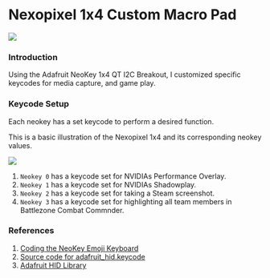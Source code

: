 
# Nexopixel 1x4 Custom Macro Pad

![](https://img.shields.io/github/languages/top/HerndonE/https://github.com/HerndonE/Nexopixel-1x4-Custom-Macro-Pad)

### Introduction
Using the Adafruit NeoKey 1x4 QT I2C Breakout, I customized specific keycodes for media capture, and game play.

### Keycode Setup
Each neokey has a set keycode to perform a desired function.

This is a basic illustration of the Nexopixel 1x4 and its corresponding neokey values.

![](https://github.com/HerndonE/Nexopixel-1x4-Custom-Macro-Pad/tree/main/Images/keycodeDrawing.png)

1. ```Neokey 0``` has a keycode set for NVIDIAs Performance Overlay.
2. ```Neokey 1``` has a keycode set for NVIDIAs Shadowplay.
3. ```Neokey 2``` has a keycode set for taking a Steam screenshot.
4. ```Neokey 3``` has a keycode set for highlighting all team members in Battlezone Combat Commnder.

### References
1. [Coding the NeoKey Emoji Keyboard](https://learn.adafruit.com/neokey-emoji-keyboard/coding-the-neokey-emoji-keyboard)
2. [Source code for adafruit_hid.keycode](https://docs.circuitpython.org/projects/hid/en/latest/_modules/adafruit_hid/keycode.html)
3. [Adafruit HID Library](https://docs.circuitpython.org/projects/hid/en/4.1.7/api.html)